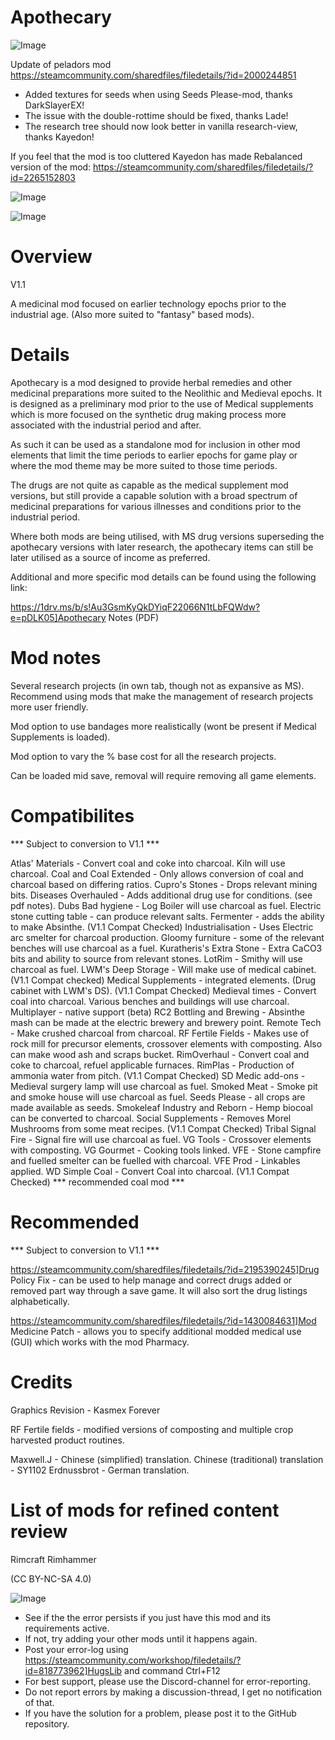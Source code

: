 # Apothecary

![Image](https://i.imgur.com/buuPQel.png)

Update of peladors mod
https://steamcommunity.com/sharedfiles/filedetails/?id=2000244851

- Added textures for seeds when using Seeds Please-mod, thanks DarkSlayerEX!
- The issue with the double-rottime should be fixed, thanks Lade!
- The research tree should now look better in vanilla research-view, thanks Kayedon!

If you feel that the mod is too cluttered Kayedon has made Rebalanced version of the mod:
https://steamcommunity.com/sharedfiles/filedetails/?id=2265152803

![Image](https://i.imgur.com/pufA0kM.png)

	
![Image](https://i.imgur.com/Z4GOv8H.png)


# Overview
 V1.1

A medicinal mod focused on earlier technology epochs prior to the industrial age. (Also more suited to "fantasy" based mods).

# Details


Apothecary is a mod designed to provide herbal remedies and other medicinal preparations more suited to the Neolithic and Medieval epochs. It is designed as a preliminary mod prior to the use of Medical supplements which is more focused on the synthetic drug making process more associated with the industrial period and after.

As such it can be used as a standalone mod for inclusion in other mod elements that limit the time periods to earlier epochs for game play or where the mod theme may be more suited to those time periods.

The drugs are not quite as capable as the medical supplement mod versions, but still provide a capable solution with a broad spectrum of medicinal preparations for various illnesses and conditions prior to the industrial period.

Where both mods are being utilised, with MS drug versions superseding the apothecary versions with later research, the apothecary items can still be later utilised as a source of income as preferred.

Additional and more specific mod details can be found using the following link:

https://1drv.ms/b/s!Au3GsmKyQkDYiqF22066N1tLbFQWdw?e=pDLK05]Apothecary Notes (PDF)


# Mod notes



Several research projects (in own tab, though not as expansive as MS). Recommend using mods that make the management of research projects more user friendly.

Mod option to use bandages more realistically (wont be present if Medical Supplements is loaded).

Mod option to vary the % base cost for all the research projects.

Can be loaded mid save, removal will require removing all game elements.


# Compatibilites
 *** Subject to conversion to V1.1 ***

Atlas' Materials - Convert coal and coke into charcoal. Kiln will use charcoal.
Coal and Coal Extended - Only allows conversion of coal and charcoal based on differing ratios.
Cupro's Stones - Drops relevant mining bits.
Diseases Overhauled - Adds additional drug use for conditions. (see pdf notes).
Dubs Bad hygiene - Log Boiler will use charcoal as fuel.
Electric stone cutting table - can produce relevant salts.
Fermenter - adds the ability to make Absinthe. (V1.1 Compat Checked)
Industrialisation - Uses Electric arc smelter for charcoal production.
Gloomy furniture - some of the relevant benches will use charcoal as a fuel.
Kuratheris's Extra Stone - Extra CaCO3 bits and ability to source from relevant stones.
LotRim - Smithy will use charcoal as fuel.
LWM's Deep Storage - Will make use of medical cabinet. (V1.1 Compat checked)
Medical Supplements - integrated elements. (Drug cabinet with LWM's DS). (V1.1 Compat Checked)
Medieval times - Convert coal into charcoal. Various benches and buildings will use charcoal.
Multiplayer - native support (beta)
RC2 Bottling and Brewing - Absinthe mash can be made at the electric brewery and brewery point.
Remote Tech - Make crushed charcoal from charcoal.
RF Fertile Fields - Makes use of rock mill for precursor elements, crossover elements with composting. Also can make wood ash and scraps bucket.
RimOverhaul - Convert coal and coke to charcoal, refuel applicable furnaces.
RimPlas - Production of ammonia water from pitch. (V1.1 Compat Checked)
SD Medic add-ons - Medieval surgery lamp will use charcoal as fuel.
Smoked Meat - Smoke pit and smoke house will use charcoal as fuel.
Seeds Please - all crops are made available as seeds.
Smokeleaf Industry and Reborn - Hemp biocoal can be converted to charcoal.
Social Supplements - Removes Morel Mushrooms from some meat recipes. (V1.1 Compat Checked)
Tribal Signal Fire - Signal fire will use charcoal as fuel.
VG Tools - Crossover elements with composting.
VG Gourmet - Cooking tools linked.
VFE - Stone campfire and fuelled smelter can be fuelled with charcoal.
VFE Prod - Linkables applied.
WD Simple Coal - Convert Coal into charcoal. (V1.1 Compat Checked) *** recommended coal mod ***

# Recommended
 *** Subject to conversion to V1.1 ***

https://steamcommunity.com/sharedfiles/filedetails/?id=2195390245]Drug Policy Fix - can be used to help manage and correct drugs added or removed part way through a save game. It will also sort the drug listings alphabetically.

https://steamcommunity.com/sharedfiles/filedetails/?id=1430084631]Mod Medicine Patch - allows you to specify additional modded medical use (GUI) which works with the mod Pharmacy.


# Credits


Graphics Revision - Kasmex Forever

RF Fertile fields - modified versions of composting and multiple crop harvested product routines.

Maxwell.J - Chinese (simplified) translation.
Chinese (traditional) translation - SY1102
Erdnussbrot - German translation.


# List of mods for refined content review


Rimcraft
Rimhammer


(CC BY-NC-SA 4.0)


![Image](https://i.imgur.com/PwoNOj4.png)



-  See if the the error persists if you just have this mod and its requirements active.
-  If not, try adding your other mods until it happens again.
-  Post your error-log using https://steamcommunity.com/workshop/filedetails/?id=818773962]HugsLib and command Ctrl+F12
-  For best support, please use the Discord-channel for error-reporting.
-  Do not report errors by making a discussion-thread, I get no notification of that.
-  If you have the solution for a problem, please post it to the GitHub repository.



